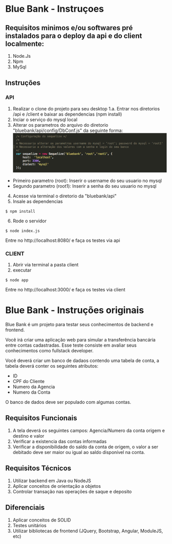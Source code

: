 # Blue Bank - Instruçoes

## Requisitos minimos e/ou softwares pré instalados para o deploy da api e do client localmente:
1. Node.Js
2. Npm
3. MySql 

## Instruções

### API
1. Realizar o clone do projeto para seu desktop
1.a. Entrar nos diretorios /api e /client e baixar as dependencias (npm install)
2. Inciar o serviço do mysql local
3. Alterar os parametros do arquivo do diretorio "bluebank/api/config/DbConf.js" da seguinte forma: 
![Alt text](db.png?raw=true "DbConf.js") 

- Primeiro parametro (root): Inserir o username do seu usuario no mysql
- Segundo parametro (root1): Inserir a senha do seu usuario no mysql 

4. Acesse via terminal o diretorio da "bluebank/api"
5. Insale as dependencias
```
$ npm install
```
6. Rode o servidor
```
$ node index.js
```
Entre no http://localhost:8080/ e faça os testes via api


### CLIENT

1. Abrir via terminal a pasta client
2. executar
```
$ node app
```

Entre no http://localhost:3000/ e faça os testes via client


# Blue Bank - Instruções originais
Blue Bank é um projeto para testar seus conhecimentos de backend e frontend.

Você irá criar uma aplicação web para simular a transferência bancária entre contas cadastradas.
Esse teste consiste em avaliar seus conhecimentos como fullstack developer.

Você deverá criar um banco de dadaos contendo uma tabela de conta, a tabela deverá conter os seguintes atributos: 
- ID
- CPF do Cliente
- Numero da Agencia 
- Numero da Conta
	
O banco de dados deve ser populado com algumas contas.

## Requisitos Funcionais

1. A tela deverá os seguintes campos: Agencia/Numero da conta origem e destino e valor
2. Verificar a existencia das contas informadas
3. Verificar a disponibilidade do saldo da conta de origem, o valor a ser debitado deve ser maior ou igual ao saldo disponível na conta.

## Requisitos Técnicos

1. Utilizar backend em Java ou NodeJS
2. Aplicar conceitos de orientação a objetos
3. Controlar transação nas operações de saque e deposito

## Diferenciais

1. Aplicar conceitos de SOLID
2. Testes unitários
3. Utilizar bibliotecas de frontend (JQuery, Bootstrap, Angular, ModuleJS, etc)
